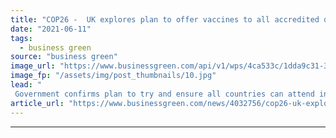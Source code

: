 ```yaml
---
title: "COP26 -  UK explores plan to offer vaccines to all accredited delegations"
date: "2021-06-11"
tags: 
  - business green
source: "business green"
image_url: "https://www.businessgreen.com/api/v1/wps/4ca533c/1dda9c31-350a-4367-ab56-508bf992d2da/5/Coronavirus-185x114.jpg"
image_fp: "/assets/img/post_thumbnails/10.jpg"
lead: "
 Government confirms plan to try and ensure all countries can attend in-person summit, as part of package to donate 100 million surplus coronavirus vaccines to developing countries ..."
article_url: "https://www.businessgreen.com/news/4032756/cop26-uk-explores-plan-offer-vaccines-accredited-delegations"
---
```


---
